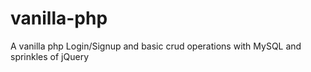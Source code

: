 # vanilla-php
A vanilla php Login/Signup and basic crud operations with MySQL and sprinkles of jQuery
